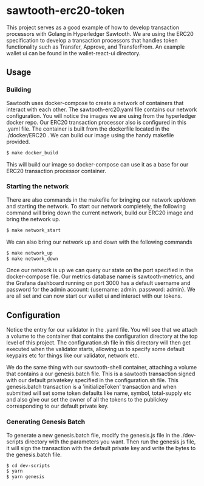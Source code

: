 # sawtooth-erc20-token

This project serves as a good example of how to develop transaction processors with Golang in Hyperledger Sawtooth. We are using the ERC20 specification to develop a transaction processors that handles token functionality such as Transfer, Approve, and TransferFrom. An example wallet ui can be found in the wallet-react-ui directory. 

## Usage 

### Building 

Sawtooth uses docker-compose to create a network of containers that interact with each other. The sawtooth-erc20.yaml file contains our network configuration. You will notice the images we are using from the hyperledger docker repo. Our ERC20 transaction processor also is configured in this .yaml file. The container is built from the dockerfile located in the ./docker/ERC20 . We can build our image using the handy makefile provided. 

```sh
$ make docker_build
```

This will build our image so docker-compose can use it as a base for our ERC20 transaction processor container. 

### Starting the network

There are also commands in the makefile for bringing our network up/down and starting the network. To start our network completely, the following command will bring down the current network, build our ERC20 image and bring the network up. 

```sh
$ make network_start 
```

We can also bring our network up and down with the following commands

```sh 
$ make network_up 
$ make network_down
```

Once our network is up we can query our state on the port specified in the docker-compose file. Our metrics database name is sawtooth-metrics, and the Grafana dashboard running on port 3000 has a default username and password for the admin account: {username: admin. password: admin}. We are all set and can now start our wallet ui and interact with our tokens. 

## Configuration

Notice the entry for our validator in the .yaml file. You will see that we attach a volume to the container that contains the configuration directory at the top level of this project. The configuration.sh file in this directory will then get executed when the validator starts, allowing us to specify some default keypairs etc for things  like our validator, network etc. 

We do the same thing with our sawtooth-shell container, attaching a volume that contains a our genesis.batch file. This is a sawtooth transaction signed with our default privatekey specified in the configuration.sh file. This genesis.batch transaction is a 'initializeToken' transaction and when submitted will set some token defaults like name, symbol, total-supply etc and also give our set the owner of all the tokens to the publickey corresponding to our default private key.

### Generating Genesis Batch

To generate a new genesis.batch file, modify the genesis.js file in the ./dev-scripts directory with the parameters you want. Then run the genesis.js file, it will sign the transaction with the default private key and write the bytes to the genesis.batch file. 

```sh
$ cd dev-scripts
$ yarn
$ yarn genesis
```
